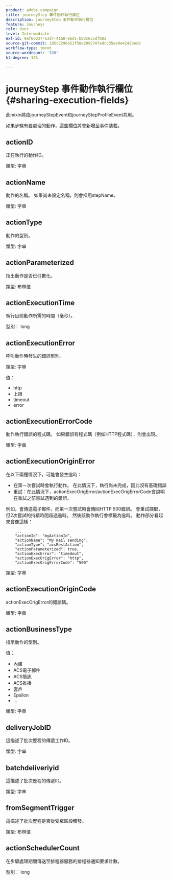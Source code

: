 ```yaml
---
product: adobe campaign
title: journeyStep 事件動作執行欄位
description: journeyStep 事件動作執行欄位
feature: Journeys
role: User
level: Intermediate
exl-id: 9af66037-63d7-41a8-86d1-b03c655dfb82
source-git-commit: 185c2296a51f58e2092787edcc35ee9e4242bec8
workflow-type: tm+mt
source-wordcount: '320'
ht-degree: 12%

---
```


# journeyStep 事件動作執行欄位 {#sharing-execution-fields}

此mixin將由journeyStepEvent和journeyStepProfileEvent共用。

如果步驟有要處理的動作，這些欄位將會新增至事件裝載。

## actionID

正在執行的動作ID。

類型: 字串

## actionName

動作的名稱。 如果尚未設定名稱，則會採用stepName。

類型: 字串

## actionType

動作的型別。

類型: 字串

## actionParameterized

指出動作是否已引數化。

類型: 布林值

## actionExecutionTime

執行目前動作所需的時間（毫秒）。

型別： long

## actionExecutionError

呼叫動作時發生的錯誤型別。

類型: 字串

值：
* http
* 上限
* timeout
* error

## actionExecutionErrorCode

動作執行錯誤的程式碼。 如果錯誤有程式碼（例如HTTP程式碼），則會出現。

類型: 字串

## actionExecutionOriginError

在以下兩種情況下，可能會發生逾時：

* 在第一次嘗試時會執行動作。 在此情況下，執行尚未完成，因此沒有基礎錯誤
* 重試：在此情況下，actionExecOrigError/actionExecOrigErrorCode會說明在重試之前嘗試遇到的錯誤。

例如，會傳送電子郵件，而第一次嘗試時會傳回HTTP 500錯誤。 會重試擷取，但2次嘗試的持續時間超過逾時。 然後該動作執行會標籤為逾時。 動作部分看起來會像這樣：

```
    ...
    "actionId": "myActionId",
    "actionName": "My mail sending",
    "actionType": "acsRestAction",
    "actionParameterized": true,
    "actionExecError": "timedout",
    "actionExecOrigError": "http",
    "actionExecOrigErrorCode": "500"
```

類型: 字串

## actionExecutionOriginCode

actionExecOrigError的錯誤碼。

類型: 字串

## actionBusinessType

指示動作的型別。

值：

* 內建
* ACS電子郵件
* ACS簡訊
* ACS推播
* 客戶
* Epsilon
* ...

類型: 字串

## deliveryJobID

這描述了批次歷程的傳遞工作ID。

類型: 字串

## batchdeliveriyid

這描述了批次歷程的傳遞ID。

類型: 字串

## fromSegmentTrigger

這描述了批次歷程是否從受眾區段觸發。

類型: 布林值

## actionSchedulerCount

在步驟處理期間傳送至排程器服務的排程器通知要求計數。

型別： long
